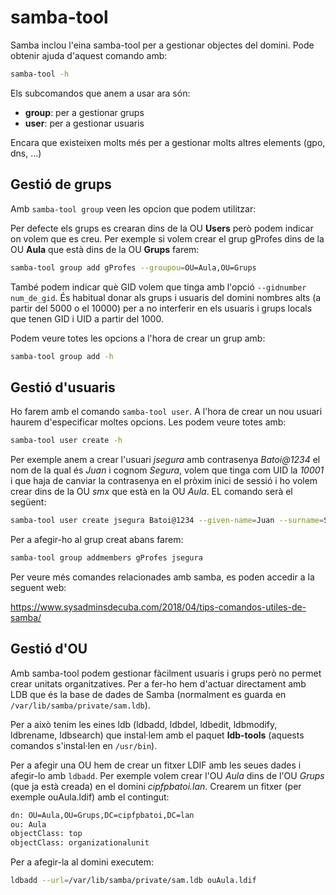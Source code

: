 # samba-tool
Samba inclou l'eina samba-tool per a gestionar objectes del domini. Pode obtenir ajuda d'aquest comando amb:

```bash
samba-tool -h
```

Els subcomandos que anem a usar ara són:
- **group**: per a gestionar grups
- **user**: per a gestionar usuaris

Encara que existeixen molts més per a gestionar molts altres elements (gpo, dns, ...)

## Gestió de grups
Amb `samba-tool group` veen les opcion que podem utilitzar:

Per defecte els grups es crearan dins de la OU **Users** però podem indicar on volem que es creu. Per exemple si volem crear el grup gProfes dins de la OU **Aula** que està dins de la OU **Grups** farem:

```bash
samba-tool group add gProfes --groupou=OU=Aula,OU=Grups
```

També podem indicar què GID volem que tinga amb l'opció `--gidnumber num_de_gid`. És habitual donar als grups i usuaris del domini nombres alts (a partir del 5000 o el 10000) per a no interferir en els usuaris i grups locals que tenen GID i UID a partir del 1000.

Podem veure totes les opcions a l'hora de crear un grup amb:

```bash
samba-tool group add -h
```

## Gestió d'usuaris
Ho farem amb el comando `samba-tool user`. A l'hora de crear un nou usuari haurem d'especificar moltes opcions. Les podem veure totes amb:

```bash
samba-tool user create -h
```

Per exemple anem a crear l'usuari _jsegura_ amb contrasenya _Batoi@1234_ el nom de la qual és _Juan_ i cognom _Segura_, volem que tinga com UID la _10001_ i que haja de canviar la contrasenya en el pròxim inici de sessió i ho volem crear dins de la OU _smx_ que està en la OU _Aula_. EL comando serà el següent:

```bash
samba-tool user create jsegura Batoi@1234 --given-name=Juan --surname=Segura --must-change-at-next-login --userou=OU=smx,OU=Aula --uid-number=10001
```

Per a afegir-ho al grup creat abans farem:

```bash
samba-tool group addmembers gProfes jsegura
```

Per veure més comandes relacionades amb samba, es poden accedir a la seguent web:

https://www.sysadminsdecuba.com/2018/04/tips-comandos-utiles-de-samba/

## Gestió d'OU
Amb samba-tool podem gestionar fàcilment usuaris i grups però no permet crear unitats organitzatives. Per a fer-ho hem d'actuar directament amb LDB que és la base de dades de Samba (normalment es guarda en `/var/lib/samba/private/sam.ldb`).

Per a això tenim les eines ldb (ldbadd, ldbdel, ldbedit, ldbmodify, ldbrename, ldbsearch) que instal·lem amb el paquet **ldb-tools** (aquests comandos s'instal·len en `/usr/bin`).

Per a afegir una OU hem de crear un fitxer LDIF amb les seues dades i afegir-lo amb `ldbadd`. Per exemple volem crear l'OU _Aula_ dins de l'OU _Grups_ (que ja està creada) en el domini _cipfpbatoi.lan_. Crearem un fitxer (per exemple ouAula.ldif) amb el contingut:
```bash
dn: OU=Aula,OU=Grups,DC=cipfpbatoi,DC=lan
ou: Aula
objectClass: top
objectClass: organizationalunit 
```

Per a afegir-la al domini executem:
```bash
ldbadd --url=/var/lib/samba/private/sam.ldb ouAula.ldif 
```
